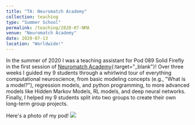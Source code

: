 ```yaml
---
title: "TA: Neuromatch Academy"
collection: teaching
type: "Summer School"
permalink: /teaching/2020-07-NMA
venue: "Neuromatch Academy"
date: 2020-07-13
location: "Worldwide!"
---
```


In the summer of 2020 I was a teaching assistant for Pod 089 Solid
Firefly in the first session of [Neuromatch
Academy](https://www.neuromatchacademy.org/){:target="_blank"}! Over
three weeks I guided my 9 students through a whirlwind tour of
everything computational neuroscience, from basic modeling concepts
(e.g., "What is a model?"), regression models, and python programming,
to more advanced models like Hidden Markov Models, RL models, and deep
neural networks. Finally, I helped my 9 students split into two groups
to create their own long-term group projects.

Here's a photo of my pod!
![](../images/pod-089.png)
